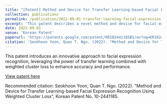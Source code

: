 ```yaml
---
title: "[Patent] Method and Device for Transfer Learning-based Facial Expression Recognition Using Weighted Cluster Loss"
collection: publications
permalink: /publication/2022-09-01-transfer-learning-facial-expression
excerpt: 'This patent describes a novel method and device for facial expression recognition utilizing transfer learning and weighted cluster loss techniques.'
date: 2022-09-01
venue: 'Korean Patent'
paperurl: 'https://patents.google.com/patent/KR102441185B1/en?oq=KR102441185B1'
citation: 'Seokhoon Yoon, Quan T. Ngo. (2022). "Method and Device for Transfer Learning-based Facial Expression Recognition Using Weighted Cluster Loss", Korean Patent No. 10-2441185.'
---
```

This patent introduces an innovative approach to facial expression recognition, leveraging the power of transfer learning combined with weighted cluster loss to enhance accuracy and performance.

[View patent here](https://patents.google.com/patent/KR102441185B1/en?oq=KR102441185B1)

Recommended citation: Seokhoon Yoon, Quan T. Ngo. (2022). "Method and Device for Transfer Learning-based Facial Expression Recognition Using Weighted Cluster Loss", Korean Patent No. 10-2441185.
